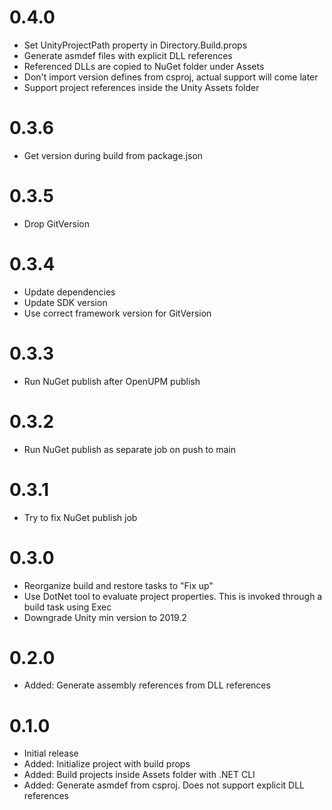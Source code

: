 # 0.4.0
- Set UnityProjectPath property in Directory.Build.props
- Generate asmdef files with explicit DLL references
- Referenced DLLs are copied to NuGet folder under Assets
- Don't import version defines from csproj, actual support will come later
- Support project references inside the Unity Assets folder

# 0.3.6
- Get version during build from package.json

# 0.3.5
- Drop GitVersion

# 0.3.4
- Update dependencies
- Update SDK version
- Use correct framework version for GitVersion

# 0.3.3
- Run NuGet publish after OpenUPM publish

# 0.3.2
- Run NuGet publish as separate job on push to main

# 0.3.1
- Try to fix NuGet publish job

# 0.3.0
- Reorganize build and restore tasks to "Fix up"
- Use DotNet tool to evaluate project properties. This is invoked through a build task using Exec
- Downgrade Unity min version to 2019.2

# 0.2.0
- Added: Generate assembly references from DLL references

# 0.1.0
- Initial release
- Added: Initialize project with build props
- Added: Build projects inside Assets folder with .NET CLI
- Added: Generate asmdef from csproj. Does not support explicit DLL references
